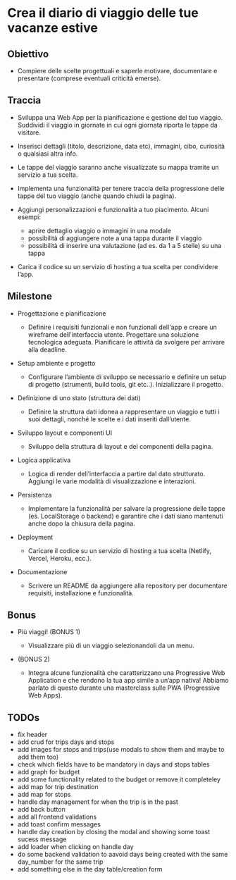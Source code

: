 # Crea il diario di viaggio delle tue vacanze estive

## Obiettivo

- Compiere delle scelte progettuali e saperle motivare, documentare e presentare (comprese eventuali criticità emerse).

## Traccia

- Sviluppa una Web App per la pianificazione e gestione del tuo viaggio. Suddividi il viaggio in giornate in cui ogni giornata riporta le tappe da visitare.
- Inserisci dettagli (titolo, descrizione, data etc), immagini, cibo, curiosità o qualsiasi altra info.
- Le tappe del viaggio saranno anche visualizzate su mappa tramite un servizio a tua scelta.

- Implementa una funzionalità per tenere traccia della progressione delle tappe del tuo viaggio (anche quando chiudi la pagina).
- Aggiungi personalizzazioni e funzionalità a tuo piacimento. Alcuni esempi:
  - aprire dettaglio viaggio o immagini in una modale
  - possibilità di aggiungere note a una tappa durante il viaggio
  - possibilità di inserire una valutazione (ad es. da 1 a 5 stelle) su una tappa
- Carica il codice su un servizio di hosting a tua scelta per condividere l’app.

## Milestone

- Progettazione e pianificazione

  - Definire i requisiti funzionali e non funzionali dell'app e creare un wireframe dell'interfaccia utente. Progettare una soluzione tecnologica adeguata. Pianificare le attività da svolgere per arrivare alla deadline.

- Setup ambiente e progetto

  - Configurare l’ambiente di sviluppo se necessario e definire un setup di progetto (strumenti, build tools, git etc..). Inizializzare il progetto.

- Definizione di uno stato (struttura dei dati)

  - Definire la struttura dati idonea a rappresentare un viaggio e tutti i suoi dettagli, nonché le scelte e i dati inseriti dall’utente.

- Sviluppo layout e componenti UI

  - Sviluppo della struttura di layout e dei componenti della pagina.

- Logica applicativa

  - Logica di render dell’interfaccia a partire dal dato strutturato. Aggiungi le varie modalità di visualizzazione e interazioni.

- Persistenza

  - Implementare la funzionalità per salvare la progressione delle tappe (es. LocalStorage o backend) e garantire che i dati siano mantenuti anche dopo la chiusura della pagina.

- Deployment

  - Caricare il codice su un servizio di hosting a tua scelta (Netlify, Vercel, Heroku, ecc.).

- Documentazione
  - Scrivere un README da aggiungere alla repository per documentare requisiti, installazione e funzionalità.

## Bonus

- Più viaggi! (BONUS 1)

  - Visualizzare più di un viaggio selezionandoli da un menu.

- (BONUS 2)
  - Integra alcune funzionalità che caratterizzano una Progressive Web Application e che rendono la tua app simile a un’app nativa! Abbiamo parlato di questo durante una masterclass sulle PWA (Progressive Web Apps).

## TODOs

- fix header
- add crud for trips days and stops
- add images for stops and trips(use modals to show them and maybe to add them too)
- check which fields have to be mandatory in days and stops tables
- add graph for budget
- add some functionality related to the budget or remove it completeley
- add map for trip destination
- add map for stops
- handle day management for when the trip is in the past
- add back button
- add all frontend validations
- add toast confirm messages
- handle day creation by closing the modal and showing some toast sucess message
- add loader when clicking on handle day
- do some backend validation to aavoid days being created with the same day_number for the same trip
- add something else in the day table/creation form
